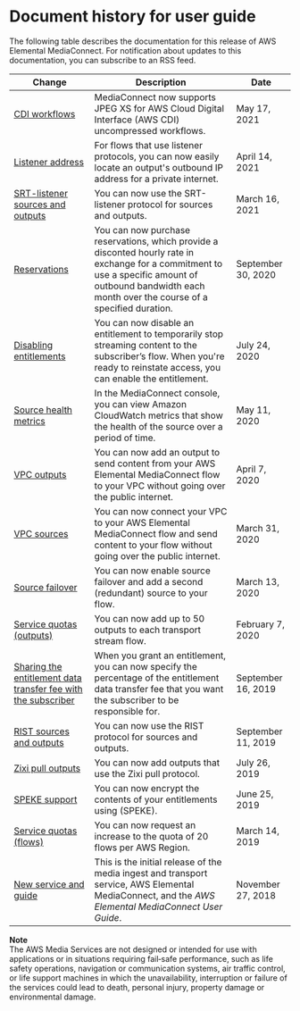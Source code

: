 # Document history for user guide<a name="doc-history"></a>

The following table describes the documentation for this release of AWS Elemental MediaConnect\. For notification about updates to this documentation, you can subscribe to an RSS feed\.

| Change | Description | Date | 
| --- |--- |--- |
| [CDI workflows](use-cases-cdi.md) | MediaConnect now supports JPEG XS for AWS Cloud Digital Interface \(AWS CDI\) uncompressed workflows\.  | May 17, 2021 | 
| [Listener address](output-ip-address.md) | For flows that use listener protocols, you can now easily locate an output's outbound IP address for a private internet\. | April 14, 2021 | 
| [SRT\-listener sources and outputs](protocols.md) | You can now use the SRT\-listener protocol for sources and outputs\.  | March 16, 2021 | 
| [Reservations](reservations.md) | You can now purchase reservations, which provide a disconted hourly rate in exchange for a commitment to use a specific amount of outbound bandwidth each month over the course of a specified duration\. | September 30, 2020 | 
| [Disabling entitlements](entitlements-disable.md) | You can now disable an entitlement to temporarily stop streaming content to the subscriber’s flow\. When you're ready to reinstate access, you can enable the entitlement\. | July 24, 2020 | 
| [Source health metrics](monitor-source-health.md) | In the MediaConnect console, you can view Amazon CloudWatch metrics that show the health of the source over a period of time\.  | May 11, 2020 | 
| [VPC outputs](outputs-add-vpc.md) | You can now add an output to send content from your AWS Elemental MediaConnect flow to your VPC without going over the public internet\. | April 7, 2020 | 
| [VPC sources](vpc-interfaces.md) | You can now connect your VPC to your AWS Elemental MediaConnect flow and send content to your flow without going over the public internet\. | March 31, 2020 | 
| [Source failover](source-failover.md) | You can now enable source failover and add a second \(redundant\) source to your flow\. | March 13, 2020 | 
| [Service quotas \(outputs\)](quotas.md) | You can now add up to 50 outputs to each transport stream flow\. | February 7, 2020 | 
| [Sharing the entitlement data transfer fee with the subscriber](entitlements-grant.md) | When you grant an entitlement, you can now specify the percentage of the entitlement data transfer fee that you want the subscriber to be responsible for\. | September 16, 2019 | 
| [RIST sources and outputs](protocols.md) | You can now use the RIST protocol for sources and outputs\. | September 11, 2019 | 
| [Zixi pull outputs](outputs-add.md) | You can now add outputs that use the Zixi pull protocol\. | July 26, 2019 | 
| [SPEKE support ](encryption-speke-set-up.md) | You can now encrypt the contents of your entitlements using \(SPEKE\)\. | June 25, 2019 | 
| [Service quotas \(flows\)](quotas.md) | You can now request an increase to the quota of 20 flows per AWS Region\. | March 14, 2019 | 
| [New service and guide](what-is.md) | This is the initial release of the media ingest and transport service, AWS Elemental MediaConnect, and the *AWS Elemental MediaConnect User Guide*\. | November 27, 2018 | 

**Note**  
The AWS Media Services are not designed or intended for use with applications or in situations requiring fail‐safe performance, such as life safety operations, navigation or communication systems, air traffic control, or life support machines in which the unavailability, interruption or failure of the services could lead to death, personal injury, property damage or environmental damage\.